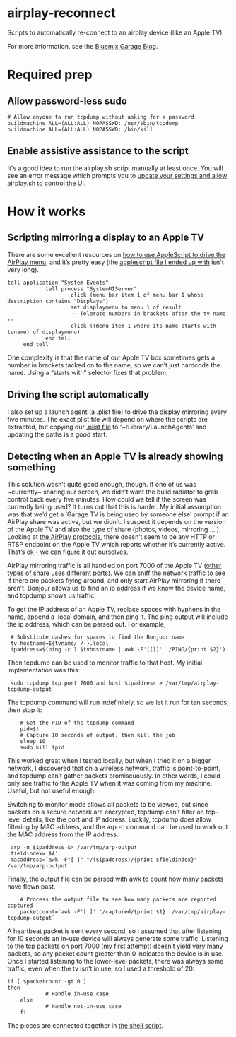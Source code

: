 # airplay-reconnect
Scripts to automatically re-connect to an airplay device (like an Apple TV)

For more information, see the [Bluemix Garage Blog](http://garage.mybluemix.net/posts/apple-tv-reconnect/).

# Required prep
## Allow password-less sudo 

    # Allow anyone to run tcpdump without asking for a password
    buildmachine ALL=(ALL:ALL) NOPASSWD: /usr/sbin/tcpdump
    buildmachine ALL=(ALL:ALL) NOPASSWD: /bin/kill

## Enable assistive assistance to the script 

It's a good idea to run the airplay.sh script manually at least once. You will see an error message which prompts 
you to [update your settings and allow airplay.sh to control the UI](https://support.apple.com/en-gb/HT202866).

# How it works 

## Scripting mirroring a display to an Apple TV

There are some excellent resources on [how to use AppleScript to drive the AirPlay menu](http://tech.adroll.com/blog/terminal/2014/09/26/introducing-aircontrol-control-airplay-through-terminal.html), and it’s pretty easy (the [applescript file I ended up with](clickairplaymenu.applescript) isn't very long). 

    tell application "System Events"
                tell process "SystemUIServer"
                        click (menu bar item 1 of menu bar 1 whose description contains "Displays")
                        set displaymenu to menu 1 of result
                        -- Tolerate numbers in brackets after the tv name --
                        click ((menu item 1 where its name starts with tvname) of displaymenu)
                end tell
         end tell

One complexity is that the name of our Apple TV box sometimes gets a number in brackets tacked on to the name, so we can’t just hardcode the name. Using a “starts with” selector fixes that problem. 

## Driving the script automatically 
 
I also set up a launch agent (a .plist file) to drive the display mirroring every five minutes. The exact plist file will depend on where the scripts are extracted, but copying our [.plist file](example.airplay.plist) to ‘~/Library/LaunchAgents’ and updating the paths is a good start. 

## Detecting when an Apple TV is already showing something

This solution wasn’t quite good enough, though. If one of us was ~currently~ sharing our screen, we didn’t want the build radiator to grab control back every five minutes. How could we tell if the screen was currently being used? It turns out that this is harder. My initial assumption was that we’d get a ‘Garage TV is being used by someone else’ prompt if an AirPlay share was active, but we didn’t. I suspect it depends on the version of the Apple TV and also the type of share (photos, videos, mirroring … ). Looking at [the AirPlay protocols](https://nto.github.io/AirPlay.html), there doesn’t seem to be any HTTP or RTSP endpoint on the Apple TV which reports whether it’s currently active. That’s ok - we can figure it out ourselves. 

AirPlay mirroring traffic is all handled on port 7000 of the Apple TV ([other types of share uses different ports](https://nto.github.io/AirPlay.html)). We can sniff the network traffic to see if there are packets flying around, and only start AirPlay mirroring if there aren’t. Bonjour allows us to find an ip address if we know the device name, and tcpdump shows us traffic. 

To get the IP address of an Apple TV, replace spaces with hyphens in the name, append a .local domain, and then ping it. The ping output will include the ip address, which can be parsed out. For example, 

     # Substitute dashes for spaces to find the Bonjour name
     tv hostname=${tvname/ /-}.local
     ipaddress=$(ping -c 1 $tvhostname | awk -F'[()]' '/PING/{print $2}')

Then tcpdump can be used to monitor traffic to that host. My initial implementation was this:

     sudo tcpdump tcp port 7000 and host $ipaddress > /var/tmp/airplay-tcpdump-output

The tcpdump command will run indefinitely, so we let it run for ten seconds, then stop it: 

        # Get the PID of the tcpdump command
        pid=$!
        # Capture 10 seconds of output, then kill the job
        sleep 10
        sudo kill $pid

This worked great when I tested locally, but when I tried it on a bigger network, I discovered that on a wireless network, traffic is point-to-point, and tcpdump 
can’t gather packets promiscuously. In other words, I could only see traffic to the Apple TV when it was coming from 
my machine. Useful, but not useful enough.

Switching to monitor mode allows all packets to be viewed, but since packets on a secure network are encrypted, tcpdump can’t filter on tcp-level details, like 
the port and IP address. Luckily, tcpdump does allow filtering by MAC address, and the arp -n command can be used to work out the MAC address from the IP address. 

     arp -n $ipaddress &> /var/tmp/arp-output
     fieldindex='$4'
     macaddress=`awk -F"[ ]" "/($ipaddress)/{print $fieldindex}" /var/tmp/arp-output`

Finally, the output file can be parsed with [awk](http://www.ibm.com/developerworks/library/l-awk1/) to count how many packets have flown past.  

        # Process the output file to see how many packets are reported captured
        packetcount=`awk -F'[ ]' '/captured/{print $1}' /var/tmp/airplay-tcpdump-output`

A heartbeat packet is sent every second, so I assumed that after listening for 10 seconds an in-use device will always generate some traffic. Listening to the tcp packets on port 7000 (my first attempt) doesn’t yield very many packets, so any packet count greater than 0 indicates the device is in use. Once I started listening to the lower-level packets, there was always some traffic, even when the tv isn’t in use, so I used a threshold of 20:

    if [ $packetcount -gt 0 ]
    then
                # Handle in-use case
        else
                # Handle not-in-use case
        fi

The pieces are connected together in [the shell script](airplay.sh). 
